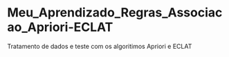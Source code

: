 # Meu_Aprendizado_Regras_Associacao_Apriori-ECLAT
 Tratamento de dados e teste com  os algoritimos Apriori e ECLAT
